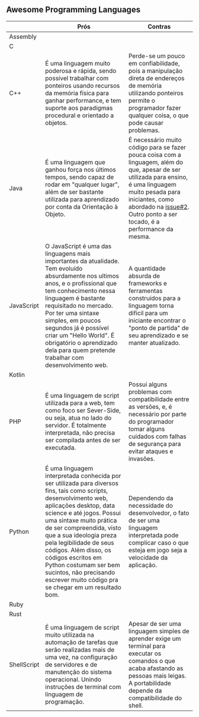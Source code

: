 
## Awesome Programming Languages

|             | Prós | Contras |
|-------------|------|---------|
| Assembly    |      |         |
| C           |      |         |
| C++         |  É uma linguagem muito poderosa e rápida, sendo possível trabalhar com ponteiros usando recursos da memória física para ganhar performance, e tem suporte aos paradigmas procedural e orientado a objetos. | Perde-se um pouco em confiabilidade, pois a manipulação direta de endereços de memória utilizando ponteiros permite o programador fazer qualquer coisa, o que pode causar problemas. |
| Java        |  É uma linguagem que ganhou força nos últimos tempos, sendo capaz de rodar em "qualquer lugar", além de ser bastante utilizada para aprendizado por conta da Orientação à Objeto.  |  É necessário muito código para se fazer pouca coisa com a linguagem, além do que, apesar de ser utilizada para ensino, é uma linguagem muito pesada para iniciantes, como abordado na [issue#2](https://github.com/mathvbarone/awesome-programming-languages/issues/2). Outro ponto a ser tocado, é a performance da mesma. |
| JavaScript  |  O JavaScript é uma das linguagens mais importantes da atualidade. Tem evoluído absurdamente nos ultimos anos, e o profissional que tem conhecimento nessa linguagem é bastante requisitado no mercado. Por ter uma sintaxe simples, em poucos segundos já é possível criar um "Hello World". É obrigatório o aprendizado dela para quem pretende trabalhar com desenvolvimento web.  | A quantidade absurda de frameworks e ferramentas construídos para a linguagem torna difícil para um iniciante encontrar o "ponto de partida" de seu aprendizado e se manter atualizado. |
| Kotlin      |      |         |
| PHP         |  É uma linguagem de script utilizada para a web, tem como foco ser Sever-Side, ou seja, atua no lado do servidor. É totalmente interpretada, não precisa ser compilada antes de ser executada.|Possui alguns problemas com compatibilidade entre as versões, e, é necessário por parte do programador tomar alguns cuidados com falhas de segurança para evitar ataques e invasões.|
| Python      |  É uma linguagem interpretada conhecida por ser utilizada para diversos fins, tais como scripts, desenvolvimento web, aplicações desktop, data science e até jogos. Possui uma sintaxe muito prática de ser compreendida, visto que a sua ideologia preza pela legibilidade de seus códigos. Além disso, os códigos escritos em Python costumam ser bem sucintos, não precisando escrever muito código pra se chegar em um resultado bom. | Dependendo da necessidade do desenvolvedor, o fato de ser uma linguagem interpretada pode complicar caso o que esteja em jogo seja a velocidade da aplicação. |
| Ruby        |      |         |
| Rust        |      |         |
| ShellScript |  É uma linguagem de script muito utilizada na automação de tarefas que serão realizadas mais de uma vez, na configuração de servidores e de manutenção do sistema operacional. Unindo instruções de terminal com linguagem de programação.|Apesar de ser uma linguagem simples de aprender exige um terminal para executar os comandos o que acaba afastando as pessoas mais leigas. A portabilidade depende da compatibilidade do shell. |
